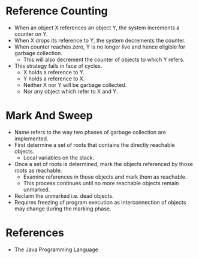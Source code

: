 # Reference Counting
* When an object X references an object Y, the system increments a counter on Y.
* When X drops its reference to Y, the system decrements the counter.
* When counter reaches zero, Y is no longer live and hence eligible for garbage collection.
	* This will also decrement the counter of objects to which Y refers.
* This strategy fails in face of cycles.
	* X holds a reference to Y.
	* Y holds a reference to X.
	* Neither X nor Y will be garbage collected.
	* Nor any object which refer to X and Y.
# Mark And Sweep
* Name refers to the way two phases of garbage collection are implemented.
* First determine a set of roots that contains the directly reachable objects.
	* Local variables on the stack.
* Once a set of roots is determined, mark the objects referenced by those roots as reachable.
	* Examine references in those objects and mark them as reachable.
	* This process continues until no more reachable objects remain unmarked.
* Reclaim the unmarked i.e. dead objects.
* Requires freezing of program execution as interconnection of objects may change during the marking phase.
# References
* The Java Programming Language

